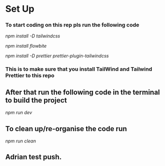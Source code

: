 # Set Up

### To start coding on this rep pls run the following code

_npm install -D tailwindcss_

_npm install flowbite_

_npm install -D prettier prettier-plugin-tailwindcss_

### This is to make sure that you install TailWind and Tailwind Prettier to this repo

## After that run the following code in the terminal to build the project

_npm run dev_

## To clean up/re-organise the code run

_npm run clean_

## Adrian test push.